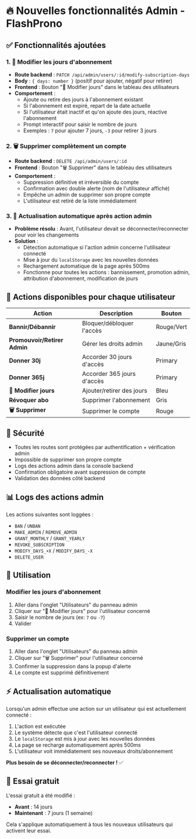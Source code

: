 # 🔥 Nouvelles fonctionnalités Admin - FlashProno

## ✅ Fonctionnalités ajoutées

### 1. 📆 **Modifier les jours d'abonnement**
- **Route backend** : `PATCH /api/admin/users/:id/modify-subscription-days`
- **Body** : `{ days: number }` (positif pour ajouter, négatif pour retirer)
- **Frontend** : Bouton "📆 Modifier jours" dans le tableau des utilisateurs
- **Comportement** :
  - Ajoute ou retire des jours à l'abonnement existant
  - Si l'abonnement est expiré, repart de la date actuelle
  - Si l'utilisateur était inactif et qu'on ajoute des jours, réactive l'abonnement
  - Prompt interactif pour saisir le nombre de jours
  - Exemples : `7` pour ajouter 7 jours, `-3` pour retirer 3 jours

### 2. 🗑️ **Supprimer complètement un compte**
- **Route backend** : `DELETE /api/admin/users/:id`
- **Frontend** : Bouton "🗑️ Supprimer" dans le tableau des utilisateurs
- **Comportement** :
  - Suppression définitive et irréversible du compte
  - Confirmation avec double alerte (nom de l'utilisateur affiché)
  - Empêche un admin de supprimer son propre compte
  - L'utilisateur est retiré de la liste immédiatement

### 3. 🔄 **Actualisation automatique après action admin**
- **Problème résolu** : Avant, l'utilisateur devait se déconnecter/reconnecter pour voir les changements
- **Solution** :
  - Détection automatique si l'action admin concerne l'utilisateur connecté
  - Mise à jour du `localStorage` avec les nouvelles données
  - Rechargement automatique de la page après 500ms
  - Fonctionne pour toutes les actions : bannissement, promotion admin, attribution d'abonnement, modification de jours

## 🎯 Actions disponibles pour chaque utilisateur

| Action | Description | Bouton |
|--------|-------------|--------|
| **Bannir/Débannir** | Bloquer/débloquer l'accès | Rouge/Vert |
| **Promouvoir/Retirer Admin** | Gérer les droits admin | Jaune/Gris |
| **Donner 30j** | Accorder 30 jours d'accès | Primary |
| **Donner 365j** | Accorder 365 jours d'accès | Primary |
| **📆 Modifier jours** | Ajouter/retirer des jours | Bleu |
| **Révoquer abo** | Supprimer l'abonnement | Gris |
| **🗑️ Supprimer** | Supprimer le compte | Rouge |

## 🔐 Sécurité

- Toutes les routes sont protégées par authentification + vérification admin
- Impossible de supprimer son propre compte
- Logs des actions admin dans la console backend
- Confirmation obligatoire avant suppression de compte
- Validation des données côté backend

## 📊 Logs des actions admin

Les actions suivantes sont loggées :
- `BAN` / `UNBAN`
- `MAKE_ADMIN` / `REMOVE_ADMIN`
- `GRANT_MONTHLY` / `GRANT_YEARLY`
- `REVOKE_SUBSCRIPTION`
- `MODIFY_DAYS_+X` / `MODIFY_DAYS_-X`
- `DELETE_USER`

## 🚀 Utilisation

### Modifier les jours d'abonnement
1. Aller dans l'onglet "Utilisateurs" du panneau admin
2. Cliquer sur "📆 Modifier jours" pour l'utilisateur concerné
3. Saisir le nombre de jours (ex: `7` ou `-7`)
4. Valider

### Supprimer un compte
1. Aller dans l'onglet "Utilisateurs" du panneau admin
2. Cliquer sur "🗑️ Supprimer" pour l'utilisateur concerné
3. Confirmer la suppression dans la popup d'alerte
4. Le compte est supprimé définitivement

## ⚡ Actualisation automatique

Lorsqu'un admin effectue une action sur un utilisateur qui est actuellement connecté :
1. L'action est exécutée
2. Le système détecte que c'est l'utilisateur connecté
3. Le `localStorage` est mis à jour avec les nouvelles données
4. La page se recharge automatiquement après 500ms
5. L'utilisateur voit immédiatement ses nouveaux droits/abonnement

**Plus besoin de se déconnecter/reconnecter !** ✅

## 🔧 Essai gratuit

L'essai gratuit a été modifié :
- **Avant** : 14 jours
- **Maintenant** : 7 jours (1 semaine)

Cela s'applique automatiquement à tous les nouveaux utilisateurs qui activent leur essai.
